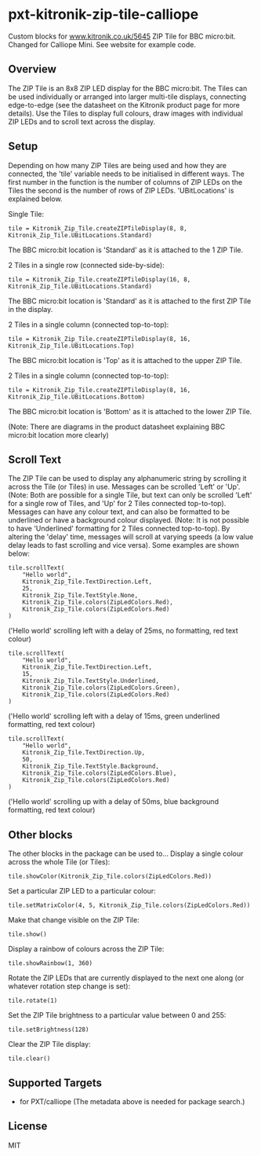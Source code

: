 # pxt-kitronik-zip-tile-calliope


Custom blocks for www.kitronik.co.uk/5645 ZIP Tile for BBC micro:bit. Changed for Calliope Mini.
See website for example code.

## Overview
The ZIP Tile is an 8x8 ZIP LED display for the BBC micro:bit.
The Tiles can be used individually or arranged into larger multi-tile displays, connecting edge-to-edge (see the datasheet on the Kitronik product page for more details).
Use the Tiles to display full colours, draw images with individual ZIP LEDs and to scroll text across the display. 

## Setup
Depending on how many ZIP Tiles are being used and how they are connected, the 'tile' variable needs to be initialised in different ways.
The first number in the function is the number of columns of ZIP LEDs on the Tiles the second is the number of rows of ZIP LEDs. 'UBitLocations' is explained below.

Single Tile:
```blocks
tile = Kitronik_Zip_Tile.createZIPTileDisplay(8, 8, Kitronik_Zip_Tile.UBitLocations.Standard)
```
The BBC micro:bit location is 'Standard' as it is attached to the 1 ZIP Tile.

2 Tiles in a single row (connected side-by-side):
```blocks
tile = Kitronik_Zip_Tile.createZIPTileDisplay(16, 8, Kitronik_Zip_Tile.UBitLocations.Standard)
```
The BBC micro:bit location is 'Standard' as it is attached to the first ZIP Tile in the display.

2 Tiles in a single column (connected top-to-top):
```blocks
tile = Kitronik_Zip_Tile.createZIPTileDisplay(8, 16, Kitronik_Zip_Tile.UBitLocations.Top)
```
The BBC micro:bit location is 'Top' as it is attached to the upper ZIP Tile.

2 Tiles in a single column (connected top-to-top):
```blocks
tile = Kitronik_Zip_Tile.createZIPTileDisplay(8, 16, Kitronik_Zip_Tile.UBitLocations.Bottom)
```
The BBC micro:bit location is 'Bottom' as it is attached to the lower ZIP Tile.

(Note: There are diagrams in the product datasheet explaining BBC micro:bit location more clearly)

## Scroll Text
The ZIP Tile can be used to display any alphanumeric string by scrolling it across the Tile (or Tiles) in use.
Messages can be scrolled 'Left' or 'Up'. (Note: Both are possible for a single Tile, but text can only be scrolled 'Left' for a single row of Tiles, and 'Up' for 2 Tiles connected top-to-top).
Messages can have any colour text, and can also be formatted to be underlined or have a background colour displayed. (Note: It is not possible to have 'Underlined' formatting for 2 Tiles connected top-to-top).
By altering the 'delay' time, messages will scroll at varying speeds (a low value delay leads to fast scrolling and vice versa).
Some examples are shown below:
```blocks
tile.scrollText(
    "Hello world",
    Kitronik_Zip_Tile.TextDirection.Left,
    25,
    Kitronik_Zip_Tile.TextStyle.None,
    Kitronik_Zip_Tile.colors(ZipLedColors.Red),
    Kitronik_Zip_Tile.colors(ZipLedColors.Red)
)
```
('Hello world' scrolling left with a delay of 25ms, no formatting, red text colour)

```blocks
tile.scrollText(
    "Hello world",
    Kitronik_Zip_Tile.TextDirection.Left,
    15,
    Kitronik_Zip_Tile.TextStyle.Underlined,
    Kitronik_Zip_Tile.colors(ZipLedColors.Green),
    Kitronik_Zip_Tile.colors(ZipLedColors.Red)
)
```
('Hello world' scrolling left with a delay of 15ms, green underlined formatting, red text colour)

```blocks
tile.scrollText(
    "Hello world",
    Kitronik_Zip_Tile.TextDirection.Up,
    50,
    Kitronik_Zip_Tile.TextStyle.Background,
    Kitronik_Zip_Tile.colors(ZipLedColors.Blue),
    Kitronik_Zip_Tile.colors(ZipLedColors.Red)
)
```
('Hello world' scrolling up with a delay of 50ms, blue background formatting, red text colour)

## Other blocks

The other blocks in the package can be used to...
Display a single colour across the whole Tile (or Tiles):
```blocks
tile.showColor(Kitronik_Zip_Tile.colors(ZipLedColors.Red))
```
Set a particular ZIP LED to a particular colour:
```blocks
tile.setMatrixColor(4, 5, Kitronik_Zip_Tile.colors(ZipLedColors.Red))
```
Make that change visible on the ZIP Tile:
```blocks
tile.show()
```
Display a rainbow of colours across the ZIP Tile:
```blocks
tile.showRainbow(1, 360)
```
Rotate the ZIP LEDs that are currently displayed to the next one along (or whatever rotation step change is set):
```blocks
tile.rotate(1)
```
Set the ZIP Tile brightness to a particular value between 0 and 255:
```blocks
tile.setBrightness(128)
```
Clear the ZIP Tile display:
```blocks
tile.clear()
```

## Supported Targets

* for PXT/calliope
(The metadata above is needed for package search.)

## License

MIT
